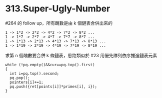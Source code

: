 # 313.Super-Ugly-Number

#264 的 follow up，所有醜數是由 k 個鏈表合併出來的

```
1 -> 1*2 -> 2*2 -> 4*2 -> 7*2 -> 8*2 ...
1 -> 1*7 -> 2*7 -> 4*7 -> 7*7 -> 8*7 ...
1 -> 1*13 -> 2*13 -> 4*13 -> 7*13 -> 8*13 ...
1 -> 1*19 -> 2*19 -> 4*19 -> 7*19 -> 8*19 ...
```

求第 n 個醜數要合併 k 條鏈表，思路類似於 #23 用優先隊列依序推進鏈表元素

```
while (!pq.empty()&&cur==pq.top().first)
{
  int i=pq.top().second;
  pq.pop();
  pointers[i]+=1;
  pq.push({ret[points[i]]*primes[i], i});
}
```
